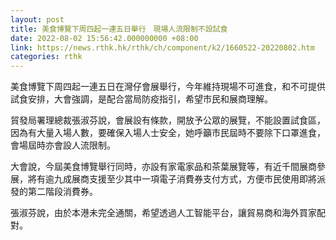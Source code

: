 ```yaml
---
layout: post
title: 美食博覽下周四起一連五日舉行　現場人流限制不設試食
date: 2022-08-02 15:56:42.000000000 +08:00
link: https://news.rthk.hk/rthk/ch/component/k2/1660522-20220802.htm
categories: rthk
---
```


美食博覽下周四起一連五日在灣仔會展舉行，今年維持現場不可進食，和不可提供試食安排，大會強調，是配合當局防疫指引，希望市民和展商理解。

貿發局署理總裁張淑芬說，會展設有條款，開放予公眾的展覽，不能設置試食區，因為有大量入場人數，要確保入場人士安全，她呼籲市民屆時不要除下口罩進食，會場屆時亦會設人流限制。

大會說，今屆美食博覽舉行同時，亦設有家電家品和茶葉展覽等，有近千間展商參展，將有逾九成展商支援至少其中一項電子消費券支付方式，方便市民使用即將派發的第二階段消費券。

張淑芬說，由於本港未完全通關，希望透過人工智能平台，讓貿易商和海外買家配對。
